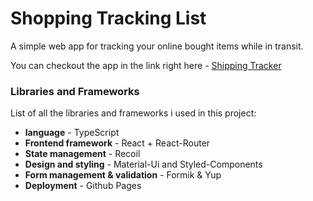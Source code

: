 # Shopping Tracking List

A simple web app for tracking your online bought items while in transit.

You can checkout the app in the link right here - [Shipping Tracker](https://drormaman.github.io/Dror-Maman-15-12-2020/)

### Libraries and Frameworks
List of all the libraries and frameworks i used in this project:
* **language** - TypeScript
* **Frontend framework** - React + React-Router
* **State management** - Recoil
* **Design and styling** - Material-Ui and Styled-Components
* **Form management & validation** - Formik & Yup
* **Deployment** - Github Pages
